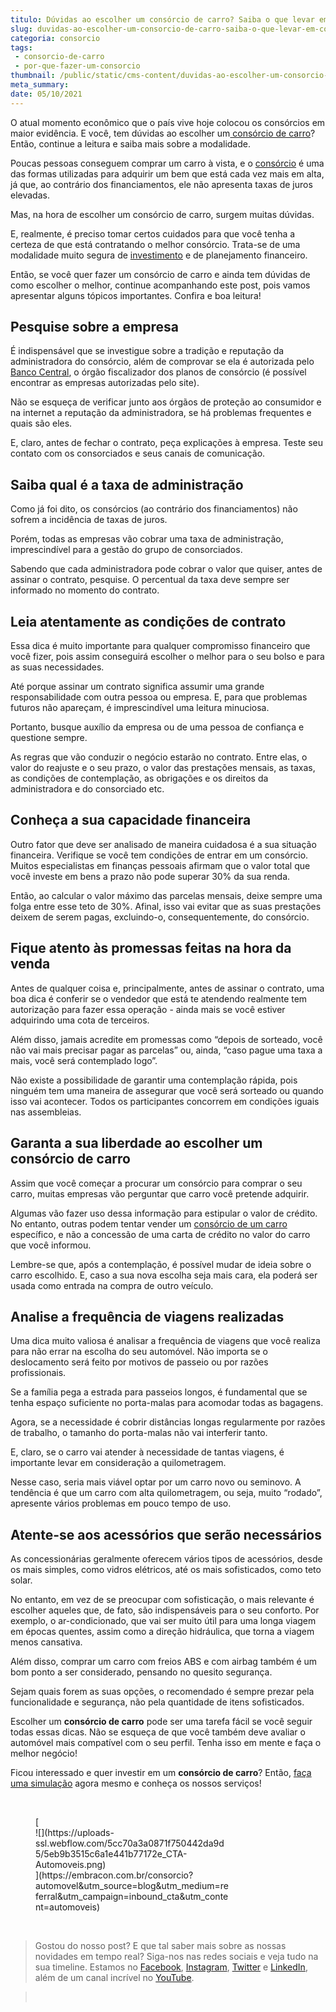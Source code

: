 ```yaml
---
titulo: Dúvidas ao escolher um consórcio de carro? Saiba o que levar em consideração!
slug: duvidas-ao-escolher-um-consorcio-de-carro-saiba-o-que-levar-em-consideracao
categoria: consorcio
tags:
 - consorcio-de-carro
 - por-que-fazer-um-consorcio
thumbnail: /public/static/cms-content/duvidas-ao-escolher-um-consorcio-de-carro-saiba-o-que-levar-em-consideracao.jpg
meta_summary: 
date: 05/10/2021
---
```

O atual momento econômico que o país vive hoje colocou os consórcios em maior evidência. E você, tem dúvidas ao escolher um[ consórcio de carro](https://www.embracon.com.br/consorcio-de-carros)? Então, continue a leitura e saiba mais sobre a modalidade.

Poucas pessoas conseguem comprar um carro à vista, e o [consórcio](https://www.embracon.com.br/conhecaoconsorcio/entenda-o-consorcio) é uma das formas utilizadas para adquirir um bem que está cada vez mais em alta, já que, ao contrário dos financiamentos, ele não apresenta taxas de juros elevadas.

Mas, na hora de escolher um consórcio de carro, surgem muitas dúvidas.

E, realmente, é preciso tomar certos cuidados para que você tenha a certeza de que está contratando o melhor consórcio. Trata-se de uma modalidade muito segura de [investimento](https://www.embracon.com.br/blog/8-motivos-que-comprovam-que-consorcio-e-investimento) e de planejamento financeiro.

Então, se você quer fazer um consórcio de carro e ainda tem dúvidas de como escolher o melhor, continue acompanhando este post, pois vamos apresentar alguns tópicos importantes. Confira e boa leitura!

Pesquise sobre a empresa
------------------------

É indispensável que se investigue sobre a tradição e reputação da administradora do consórcio, além de comprovar se ela é autorizada pelo [Banco Central](https://www.bcb.gov.br/), o órgão fiscalizador dos planos de consórcio (é possível encontrar as empresas autorizadas pelo site).

Não se esqueça de verificar junto aos órgãos de proteção ao consumidor e na internet a reputação da administradora, se há problemas frequentes e quais são eles.

E, claro, antes de fechar o contrato, peça explicações à empresa. Teste seu contato com os consorciados e seus canais de comunicação.

Saiba qual é a taxa de administração
------------------------------------

Como já foi dito, os consórcios (ao contrário dos financiamentos) não sofrem a incidência de taxas de juros.

Porém, todas as empresas vão cobrar uma taxa de administração, imprescindível para a gestão do grupo de consorciados.

Sabendo que cada administradora pode cobrar o valor que quiser, antes de assinar o contrato, pesquise. O percentual da taxa deve sempre ser informado no momento do contrato.

Leia atentamente as condições de contrato
-----------------------------------------

Essa dica é muito importante para qualquer compromisso financeiro que você fizer, pois assim conseguirá escolher o melhor para o seu bolso e para as suas necessidades.

Até porque assinar um contrato significa assumir uma grande responsabilidade com outra pessoa ou empresa. E, para que problemas futuros não apareçam, é imprescindível uma leitura minuciosa.

Portanto, busque auxílio da empresa ou de uma pessoa de confiança e questione sempre.

As regras que vão conduzir o negócio estarão no contrato. Entre elas, o valor do reajuste e o seu prazo, o valor das prestações mensais, as taxas, as condições de contemplação, as obrigações e os direitos da administradora e do consorciado etc.

Conheça a sua capacidade financeira
-----------------------------------

Outro fator que deve ser analisado de maneira cuidadosa é a sua situação financeira. Verifique se você tem condições de entrar em um consórcio. Muitos especialistas em finanças pessoais afirmam que o valor total que você investe em bens a prazo não pode superar 30% da sua renda.

Então, ao calcular o valor máximo das parcelas mensais, deixe sempre uma folga entre esse teto de 30%. Afinal, isso vai evitar que as suas prestações deixem de serem pagas, excluindo-o, consequentemente, do consórcio.

Fique atento às promessas feitas na hora da venda
-------------------------------------------------

Antes de qualquer coisa e, principalmente, antes de assinar o contrato, uma boa dica é conferir se o vendedor que está te atendendo realmente tem autorização para fazer essa operação - ainda mais se você estiver adquirindo uma cota de terceiros.

Além disso, jamais acredite em promessas como “depois de sorteado, você não vai mais precisar pagar as parcelas” ou, ainda, “caso pague uma taxa a mais, você será contemplado logo”.

Não existe a possibilidade de garantir uma contemplação rápida, pois ninguém tem uma maneira de assegurar que você será sorteado ou quando isso vai acontecer. Todos os participantes concorrem em condições iguais nas assembleias.

Garanta a sua liberdade ao escolher um consórcio de carro
---------------------------------------------------------

Assim que você começar a procurar um consórcio para comprar o seu carro, muitas empresas vão perguntar que carro você pretende adquirir.

Algumas vão fazer uso dessa informação para estipular o valor de crédito. No entanto, outras podem tentar vender um [consórcio de um carro](https://www.embracon.com.br/consorcio-de-carros) específico, e não a concessão de uma carta de crédito no valor do carro que você informou.

Lembre-se que, após a contemplação, é possível mudar de ideia sobre o carro escolhido. E, caso a sua nova escolha seja mais cara, ela poderá ser usada como entrada na compra de outro veículo.

Analise a frequência de viagens realizadas
------------------------------------------

Uma dica muito valiosa é analisar a frequência de viagens que você realiza para não errar na escolha do seu automóvel. Não importa se o deslocamento será feito por motivos de passeio ou por razões profissionais.

Se a família pega a estrada para passeios longos, é fundamental que se tenha espaço suficiente no porta-malas para acomodar todas as bagagens.

Agora, se a necessidade é cobrir distâncias longas regularmente por razões de trabalho, o tamanho do porta-malas não vai interferir tanto.

E, claro, se o carro vai atender à necessidade de tantas viagens, é importante levar em consideração a quilometragem.

Nesse caso, seria mais viável optar por um carro novo ou seminovo. A tendência é que um carro com alta quilometragem, ou seja, muito “rodado”, apresente vários problemas em pouco tempo de uso.

Atente-se aos acessórios que serão necessários
----------------------------------------------

As concessionárias geralmente oferecem vários tipos de acessórios, desde os mais simples, como vidros elétricos, até os mais sofisticados, como teto solar.

No entanto, em vez de se preocupar com sofisticação, o mais relevante é escolher aqueles que, de fato, são indispensáveis para o seu conforto. Por exemplo, o ar-condicionado, que vai ser muito útil para uma longa viagem em épocas quentes, assim como a direção hidráulica, que torna a viagem menos cansativa.

Além disso, comprar um carro com freios ABS e com airbag também é um bom ponto a ser considerado, pensando no quesito segurança.

Sejam quais forem as suas opções, o recomendado é sempre prezar pela funcionalidade e segurança, não pela quantidade de itens sofisticados.

Escolher um **consórcio de carro** pode ser uma tarefa fácil se você seguir todas essas dicas. Não se esqueça de que você também deve avaliar o automóvel mais compatível com o seu perfil. Tenha isso em mente e faça o melhor negócio!

Ficou interessado e quer investir em um **consórcio de carro**? Então, [f](https://www.embracon.com.br/fale-com-consultor)[aça uma simulação](http://www.embracon.com.br/) agora mesmo e conheça os nossos serviços!

‍

<figure class="w-richtext-figure-type-image w-richtext-align-center" style="max-width:310px">[<div>![](https://uploads-ssl.webflow.com/5cc70a3a0871f750442da9d5/5eb9b3515c6a1e441b77172e_CTA-Automoveis.png)</div>](https://embracon.com.br/consorcio?automovel&utm_source=blog&utm_medium=referral&utm_campaign=inbound_cta&utm_content=automoveis)</figure>‍

> Gostou do nosso post? E que tal saber mais sobre as nossas novidades em tempo real? Siga-nos nas redes sociais e veja tudo na sua timeline. Estamos no [Facebook](https://www.facebook.com/embracon/), [Instagram](https://www.instagram.com/embraconoficial/), [Twitter](https://twitter.com/embracon) e [LinkedIn](https://www.linkedin.com/company/1018875/), além de um canal incrível no [YouTube](https://www.youtube.com/channel/UCL-Y0mv9zc73Iek48NLUBzQ).

> ‍
